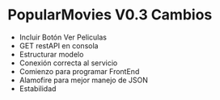 
# PopularMovies V0.3 Cambios

- Incluir Botón Ver Peliculas
- GET restAPI en consola
- Estructurar modelo
- Conexión correcta al servicio
- Comienzo para programar FrontEnd
- Alamofire para mejor manejo de JSON
- Estabilidad
